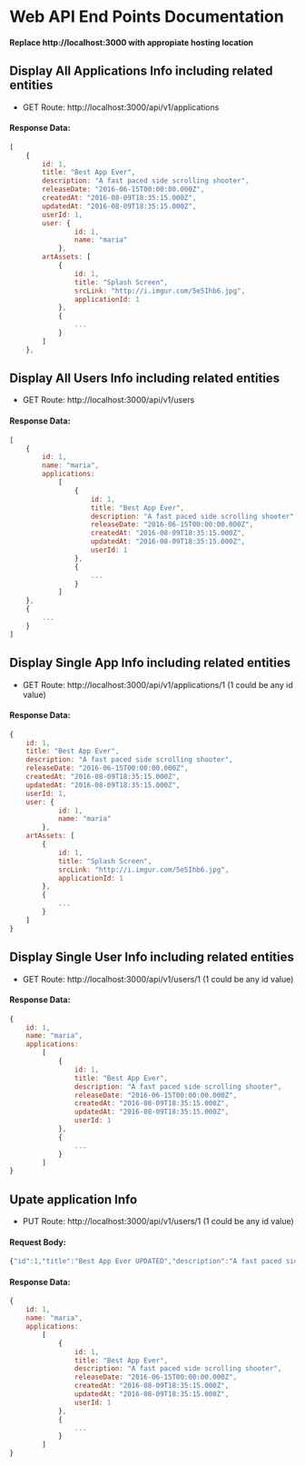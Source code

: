 ﻿# Web API End Points Documentation
#### Replace http://localhost:3000 with appropiate hosting location
## Display All Applications Info including related entities
- GET Route: http://localhost:3000/api/v1/applications

#### Response Data:
```javascript
[
	{
		id: 1,
		title: "Best App Ever",
		description: "A fast paced side scrolling shooter",
		releaseDate: "2016-06-15T00:00:00.000Z",
		createdAt: "2016-08-09T18:35:15.000Z",
		updatedAt: "2016-08-09T18:35:15.000Z",
		userId: 1,
		user: {
				id: 1,
				name: "maria"
			},
		artAssets: [
			{
				id: 1,
				title: "Splash Screen",
				srcLink: "http://i.imgur.com/5e5Ihb6.jpg",
				applicationId: 1
			},
			{
				...
			}
		]
	},
```
## Display All Users Info including related entities
- GET Route: http://localhost:3000/api/v1/users 

#### Response Data:
```javascript
[
	{
		id: 1,
		name: "maria",
		applications: 
			[
				{
					id: 1,
					title: "Best App Ever",
					description: "A fast paced side scrolling shooter",
					releaseDate: "2016-06-15T00:00:00.000Z",
					createdAt: "2016-08-09T18:35:15.000Z",
					updatedAt: "2016-08-09T18:35:15.000Z",
					userId: 1
				},
				{
					...
				}
			]
	},
	{
		...
	}
]
```
## Display Single App Info including related entities
- GET Route: http://localhost:3000/api/v1/applications/1 (1 could be any id value)

#### Response Data:
```javascript
{
	id: 1,
	title: "Best App Ever",
	description: "A fast paced side scrolling shooter",
	releaseDate: "2016-06-15T00:00:00.000Z",
	createdAt: "2016-08-09T18:35:15.000Z",
	updatedAt: "2016-08-09T18:35:15.000Z",
	userId: 1,
	user: {
			id: 1,
			name: "maria"
		},
	artAssets: [
		{
			id: 1,
			title: "Splash Screen",
			srcLink: "http://i.imgur.com/5e5Ihb6.jpg",
			applicationId: 1
		},
		{
			...
		}
	]
}
```
## Display Single User Info including related entities
- GET Route: http://localhost:3000/api/v1/users/1 (1 could be any id value)

#### Response Data:
```javascript
{
	id: 1,
	name: "maria",
	applications: 
		[
			{
				id: 1,
				title: "Best App Ever",
				description: "A fast paced side scrolling shooter",
				releaseDate: "2016-06-15T00:00:00.000Z",
				createdAt: "2016-08-09T18:35:15.000Z",
				updatedAt: "2016-08-09T18:35:15.000Z",
				userId: 1
			},
			{
				...
			}
		]
}
```
## Upate application Info 
- PUT Route: http://localhost:3000/api/v1/users/1 (1 could be any id value)

#### Request Body: 
```javascript
{"id":1,"title":"Best App Ever UPDATED","description":"A fast paced side scrolling shooter","releaseDate":"2016-06-15T00:00:00.000Z","userId":1}
```

#### Response Data:
```javascript
{
	id: 1,
	name: "maria",
	applications: 
		[
			{
				id: 1,
				title: "Best App Ever",
				description: "A fast paced side scrolling shooter",
				releaseDate: "2016-06-15T00:00:00.000Z",
				createdAt: "2016-08-09T18:35:15.000Z",
				updatedAt: "2016-08-09T18:35:15.000Z",
				userId: 1
			},
			{
				...
			}
		]
}
```